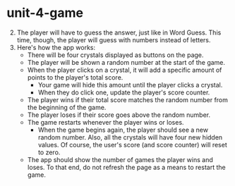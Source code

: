 # unit-4-game
2. The player will have to guess the answer, just like in Word Guess. This time, though, the player will guess with numbers instead of letters. 
​
3. Here's how the app works:
​
   * There will be four crystals displayed as buttons on the page.
​
   * The player will be shown a random number at the start of the game.
​
   * When the player clicks on a crystal, it will add a specific amount of points to the player's total score. 
​
     * Your game will hide this amount until the player clicks a crystal.
     * When they do click one, update the player's score counter.
​
   * The player wins if their total score matches the random number from the beginning of the game.
​
   * The player loses if their score goes above the random number.
​
   * The game restarts whenever the player wins or loses.
​
     * When the game begins again, the player should see a new random number. Also, all the crystals will have four new hidden values. Of course, the user's score (and score counter) will reset to zero.
​
   * The app should show the number of games the player wins and loses. To that end, do not refresh the page as a means to restart the game.
